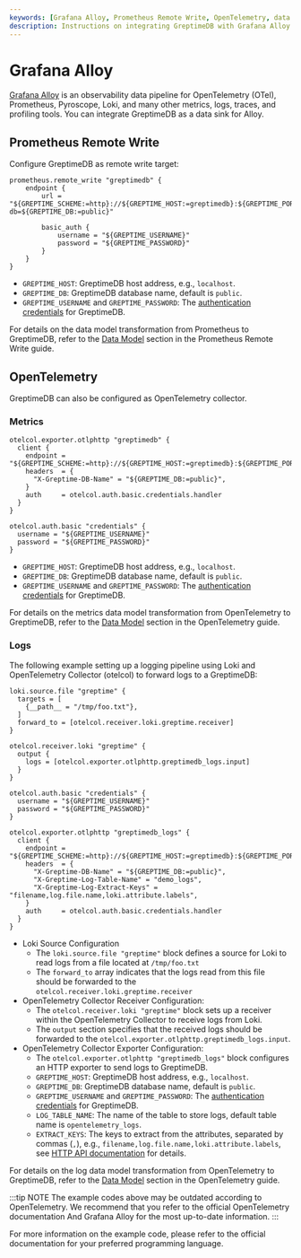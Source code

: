 ```yaml
---
keywords: [Grafana Alloy, Prometheus Remote Write, OpenTelemetry, data pipeline]
description: Instructions on integrating GreptimeDB with Grafana Alloy for Prometheus Remote Write and OpenTelemetry.
---
```


# Grafana Alloy

[Grafana Alloy](https://grafana.com/docs/alloy/latest/) is an observability data pipeline for OpenTelemetry (OTel), Prometheus, Pyroscope, Loki, and many other metrics, logs, traces, and profiling tools.
You can integrate GreptimeDB as a data sink for Alloy.

## Prometheus Remote Write

Configure GreptimeDB as remote write target:

```hcl
prometheus.remote_write "greptimedb" {
    endpoint {
        url = "${GREPTIME_SCHEME:=http}://${GREPTIME_HOST:=greptimedb}:${GREPTIME_PORT:=4000}/v1/prometheus/write?db=${GREPTIME_DB:=public}"

        basic_auth {
            username = "${GREPTIME_USERNAME}"
            password = "${GREPTIME_PASSWORD}"
        }
    }
}
```

- `GREPTIME_HOST`: GreptimeDB host address, e.g., `localhost`.
- `GREPTIME_DB`: GreptimeDB database name, default is `public`.
- `GREPTIME_USERNAME` and `GREPTIME_PASSWORD`: The [authentication credentials](/user-guide/deployments-administration/authentication/static.md) for GreptimeDB.

For details on the data model transformation from Prometheus to GreptimeDB, refer to the [Data Model](/user-guide/ingest-data/for-observability/prometheus.md#data-model) section in the Prometheus Remote Write guide.

## OpenTelemetry

GreptimeDB can also be configured as OpenTelemetry collector.

### Metrics

```hcl
otelcol.exporter.otlphttp "greptimedb" {
  client {
    endpoint = "${GREPTIME_SCHEME:=http}://${GREPTIME_HOST:=greptimedb}:${GREPTIME_PORT:=4000}/v1/otlp/"
    headers  = {
      "X-Greptime-DB-Name" = "${GREPTIME_DB:=public}",
    }
    auth     = otelcol.auth.basic.credentials.handler
  }
}

otelcol.auth.basic "credentials" {
  username = "${GREPTIME_USERNAME}"
  password = "${GREPTIME_PASSWORD}"
}
```

- `GREPTIME_HOST`: GreptimeDB host address, e.g., `localhost`.
- `GREPTIME_DB`: GreptimeDB database name, default is `public`.
- `GREPTIME_USERNAME` and `GREPTIME_PASSWORD`: The [authentication credentials](/user-guide/deployments-administration/authentication/static.md) for GreptimeDB.

For details on the metrics data model transformation from OpenTelemetry to GreptimeDB, refer to the [Data Model](/user-guide/ingest-data/for-observability/opentelemetry.md#data-model) section in the OpenTelemetry guide.

### Logs

The following example setting up a logging pipeline using Loki and OpenTelemetry Collector (otelcol) to forward logs to a GreptimeDB:

```hcl
loki.source.file "greptime" {
  targets = [
    {__path__ = "/tmp/foo.txt"},
  ]
  forward_to = [otelcol.receiver.loki.greptime.receiver]
}

otelcol.receiver.loki "greptime" {
  output {
    logs = [otelcol.exporter.otlphttp.greptimedb_logs.input]
  }
}

otelcol.auth.basic "credentials" {
  username = "${GREPTIME_USERNAME}"
  password = "${GREPTIME_PASSWORD}"
}

otelcol.exporter.otlphttp "greptimedb_logs" {
  client {
    endpoint = "${GREPTIME_SCHEME:=http}://${GREPTIME_HOST:=greptimedb}:${GREPTIME_PORT:=4000}/v1/otlp/"
    headers  = {
      "X-Greptime-DB-Name" = "${GREPTIME_DB:=public}",
      "X-Greptime-Log-Table-Name" = "demo_logs",
      "X-Greptime-Log-Extract-Keys" = "filename,log.file.name,loki.attribute.labels",
    }
    auth     = otelcol.auth.basic.credentials.handler
  }
}
```

- Loki Source Configuration
  - The `loki.source.file "greptime"` block defines a source for Loki to read logs from a file located at `/tmp/foo.txt`
  - The `forward_to` array indicates that the logs read from this file should be forwarded to the `otelcol.receiver.loki.greptime.receiver`
- OpenTelemetry Collector Receiver Configuration:
  - The `otelcol.receiver.loki "greptime"` block sets up a receiver within the OpenTelemetry Collector to receive logs from Loki.
  - The `output` section specifies that the received logs should be forwarded to the `otelcol.exporter.otlphttp.greptimedb_logs.input`.
- OpenTelemetry Collector Exporter Configuration:
  - The `otelcol.exporter.otlphttp "greptimedb_logs"` block configures an HTTP exporter to send logs to GreptimeDB.
  - `GREPTIME_HOST`: GreptimeDB host address, e.g., `localhost`.
  - `GREPTIME_DB`: GreptimeDB database name, default is `public`.
  - `GREPTIME_USERNAME` and `GREPTIME_PASSWORD`: The [authentication credentials](/user-guide/deployments-administration/authentication/static.md) for GreptimeDB.
  - `LOG_TABLE_NAME`: The name of the table to store logs, default table name is `opentelemetry_logs`.
  - `EXTRACT_KEYS`: The keys to extract from the attributes, separated by commas (`,`), e.g., `filename,log.file.name,loki.attribute.labels`, see [HTTP API documentation](opentelemetry.md#otlphttp-api-1) for details.

For details on the log data model transformation from OpenTelemetry to GreptimeDB, refer to the [Data Model](/user-guide/ingest-data/for-observability/opentelemetry.md#data-model-1) section in the OpenTelemetry guide.

:::tip NOTE
The example codes above may be outdated according to OpenTelemetry. We recommend that you refer to the official OpenTelemetry documentation And Grafana Alloy for the most up-to-date information.
:::

For more information on the example code, please refer to the official documentation for your preferred programming language.

